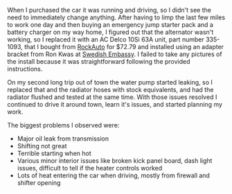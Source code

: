 When I purchased the car it was running and driving, so I didn't see the need to immediately change anything. After having to limp the last few miles to work one day and then buying an emergency jump starter pack and a battery charger on my way home, I figured out that the alternator wasn't working, so I replaced it with an AC Delco 10Si 63A unit, part number 335-1093, that I bought from [RockAuto](https://www.rockauto.com/en/parts/acdelco,3351093,alternator+/+generator,2412) for $72.79 and installed using an adapter bracket from Ron Kwas at [Swedish Embassy](https://www.sw-em.com/altkit.htm). I failed to take any pictures of the install because it was straightforward following the provided instructions.

On my second long trip out of town the water pump started leaking, so I replaced that and the radiator hoses with stock equivalents, and had the radiator flushed and tested at the same time. With those issues resolved I continued to drive it around town, learn it's issues, and started planning my work.

The biggest problems I observed were:
* Major oil leak from transmission
* Shifting not great
* Terrible starting when hot
* Various minor interior issues like broken kick panel board, dash light issues, difficult to tell if the heater controls worked
* Lots of heat entering the car when driving, mostly from firewall and shifter opening